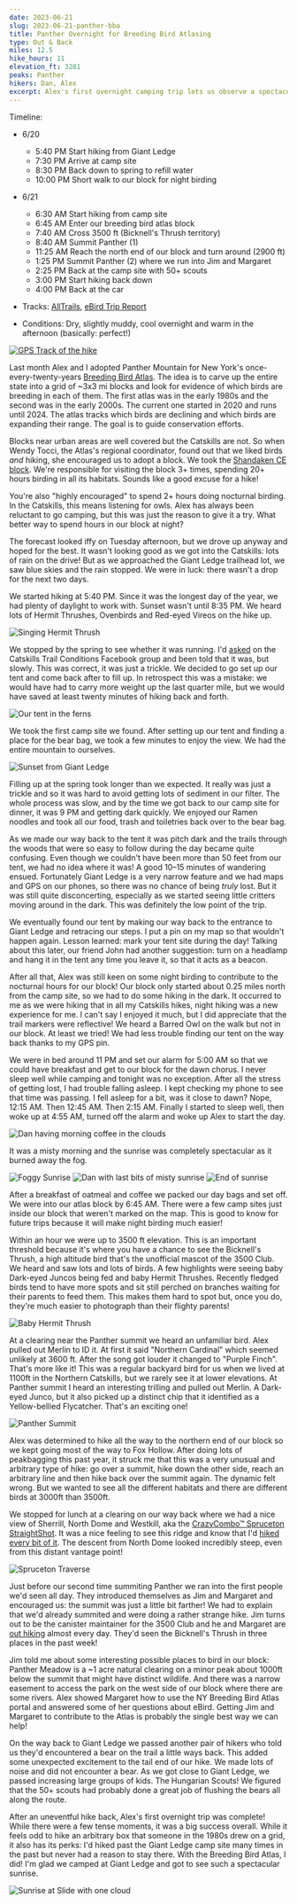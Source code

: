 ```yaml
---
date: 2023-06-21
slug: 2023-06-21-panther-bba
title: Panther Overnight for Breeding Bird Atlasing
type: Out & Back
miles: 12.5
hike_hours: 11
elevation_ft: 3281
peaks: Panther
hikers: Dan, Alex
excerpt: Alex's first overnight camping trip lets us observe a spectacular sunrise and lots of breeding bird behavior. Some lessons are learned!
---
```


Timeline:

- 6/20
  - 5:40 PM Start hiking from Giant Ledge
  - 7:30 PM Arrive at camp site
  - 8:30 PM Back down to spring to refill water
  - 10:00 PM Short walk to our block for night birding
- 6/21
  - 6:30 AM Start hiking from camp site
  - 6:45 AM Enter our breeding bird atlas block
  - 7:40 AM Cross 3500 ft (Bicknell's Thrush territory)
  - 8:40 AM Summit Panther (1)
  - 11:25 AM Reach the north end of our block and turn around (2900 ft)
  - 1:25 PM Summit Panther (2) where we run into Jim and Margaret
  - 2:25 PM Back at the camp site with 50+ scouts
  - 3:00 PM Start hiking back down
  - 4:00 PM Back at the car

- Tracks: [AllTrails], [eBird Trip Report]
- Conditions: Dry, slightly muddy, cool overnight and warm in the afternoon (basically: perfect!)

[![GPS Track of the hike]({{site.baseurl}}/assets/2023-06-21-panther-bba/track.png)]({{site.baseurl}}/map/?hike=2023-06-21-panther-bba)

Last month Alex and I adopted Panther Mountain for New York's once-every-twenty-years [Breeding Bird Atlas]. The idea is to carve up the entire state into a grid of ~3x3 mi blocks and look for evidence of which birds are breeding in each of them. The first atlas was in the early 1980s and the second was in the early 2000s. The current one started in 2020 and runs until 2024. The atlas tracks which birds are declining and which birds are expanding their range. The goal is to guide conservation efforts.

Blocks near urban areas are well covered but the Catskills are not. So when Wendy Tocci, the Atlas's regional coordinator, found out that we liked birds _and_ hiking, she encouraged us to adopt a block. We took the [Shandaken CE block]. We're responsible for visiting the block 3+ times, spending 20+ hours birding in all its habitats. Sounds like a good excuse for a hike!

You're also "highly encouraged" to spend 2+ hours doing nocturnal birding. In the Catskills, this means listening for owls. Alex has always been reluctant to go camping, but this was just the reason to give it a try. What better way to spend hours in our block at night?

The forecast looked iffy on Tuesday afternoon, but we drove up anyway and hoped for the best. It wasn't looking good as we got into the Catskills: lots of rain on the drive! But as we approached the Giant Ledge trailhead lot, we saw blue skies and the rain stopped. We were in luck: there wasn't a drop for the next two days.

We started hiking at 5:40 PM. Since it was the longest day of the year, we had plenty of daylight to work with. Sunset wasn't until 8:35 PM. We heard lots of Hermit Thrushes, Ovenbirds and Red-eyed Vireos on the hike up.

![Singing Hermit Thrush]({{site.baseurl}}/assets/2023-06-21-panther-bba/P1150690-singing-hermit.jpeg)

We stopped by the spring to see whether it was running. I'd [asked] on the Catskills Trail Conditions Facebook group and been told that it was, but slowly. This was correct, it was just a trickle. We decided to go set up our tent and come back after to fill up. In retrospect this was a mistake: we would have had to carry more weight up the last quarter mile, but we would have saved at least twenty minutes of hiking back and forth.

![Our tent in the ferns]({{site.baseurl}}/assets/2023-06-21-panther-bba/tent-in-ferns.jpeg)

We took the first camp site we found. After setting up our tent and finding a place for the bear bag, we took a few minutes to enjoy the view. We had the entire mountain to ourselves.

![Sunset from Giant Ledge]({{site.baseurl}}/assets/2023-06-21-panther-bba/2065-panther-sunset.jpeg)

Filling up at the spring took longer than we expected. It really was just a trickle and so it was hard to avoid getting lots of sediment in our filter. The whole process was slow, and by the time we got back to our camp site for dinner, it was 9 PM and getting dark quickly. We enjoyed our Ramen noodles and took all our food, trash and toiletries back over to the bear bag.

As we made our way back to the tent it was pitch dark and the trails through the woods that were so easy to follow during the day became quite confusing. Even though we couldn't have been more than 50 feet from our tent, we had no idea where it was! A good 10–15 minutes of wandering ensued. Fortunately Giant Ledge is a very narrow feature and we had maps and GPS on our phones, so there was no chance of being _truly_ lost. But it was still quite disconcerting, especially as we started seeing little critters moving around in the dark. This was definitely the low point of the trip.

We eventually found our tent by making our way back to the entrance to Giant Ledge and retracing our steps. I put a pin on my map so that wouldn't happen again. Lesson learned: mark your tent site during the day! Talking about this later, our friend John had another suggestion: turn on a headlamp and hang it in the tent any time you leave it, so that it acts as a beacon.

After all that, Alex was still keen on some night birding to contribute to the nocturnal hours for our block! Our block only started about 0.25 miles north from the camp site, so we had to do some hiking in the dark. It occurred to me as we were hiking that in all my Catskills hikes, night hiking was a new experience for me. I can't say I enjoyed it much, but I did appreciate that the trail markers were reflective! We heard a Barred Owl on the walk but not in our block. At least we tried! We had less trouble finding our tent on the way back thanks to my GPS pin.

We were in bed around 11 PM and set our alarm for 5:00 AM so that we could have breakfast and get to our block for the dawn chorus. I never sleep well while camping and tonight was no exception. After all the stress of getting lost, I had trouble falling asleep. I kept checking my phone to see that time was passing. I fell asleep for a bit, was it close to dawn? Nope, 12:15 AM. Then 12:45 AM. Then 2:15 AM. Finally I started to sleep well, then woke up at 4:55 AM, turned off the alarm and woke up Alex to start the day.

![Dan having morning coffee in the clouds]({{site.baseurl}}/assets/2023-06-21-panther-bba/2070-dan-misty-coffee.jpeg)

It was a misty morning and the sunrise was completely spectacular as it burned away the fog.

![Foggy Sunrise]({{site.baseurl}}/assets/2023-06-21-panther-bba/foggy-sunrise.jpeg)
![Dan with last bits of misty sunrise]({{site.baseurl}}/assets/2023-06-21-panther-bba/2071-dan-misty-sunrise-2.jpeg)
![End of sunrise]({{site.baseurl}}/assets/2023-06-21-panther-bba/sunrise-later.jpeg)

After a breakfast of oatmeal and coffee we packed our day bags and set off. We were into our atlas block by 6:45 AM. There were a few camp sites just inside our block that weren't marked on the map. This is good to know for future trips because it will make night birding much easier!

Within an hour we were up to 3500 ft elevation. This is an important threshold because it's where you have a chance to see the Bicknell's Thrush, a high altitude bird that's the unofficial mascot of the 3500 Club. We heard and saw lots and lots of birds. A few highlights were seeing baby Dark-eyed Juncos being fed and baby Hermit Thrushes. Recently fledged birds tend to have more spots and sit still perched on branches waiting for their parents to feed them. This makes them hard to spot but, once you do, they're much easier to photograph than their flighty parents!

![Baby Hermit Thrush]({{site.baseurl}}/assets/2023-06-21-panther-bba/P1150803-baby-hermit.jpeg)

At a clearing near the Panther summit we heard an unfamiliar bird. Alex pulled out Merlin to ID it. At first it said "Northern Cardinal" which seemed unlikely at 3600 ft. After the song got louder it changed to "Purple Finch". That's more like it! This was a regular backyard bird for us when we lived at 1100ft in the Northern Catskills, but we rarely see it at lower elevations. At Panther summit I heard an interesting trilling and pulled out Merlin. A Dark-eyed Junco, but it also picked up a distinct chip that it identified as a Yellow-bellied Flycatcher. That's an exciting one!

![Panther Summit]({{site.baseurl}}/assets/2023-06-21-panther-bba/panther-summit.jpeg)

Alex was determined to hike all the way to the northern end of our block so we kept going most of the way to Fox Hollow. After doing lots of peakbagging this past year, it struck me that this was a very unusual and arbitrary type of hike: go over a summit, hike down the other side, reach an arbitrary line and then hike back over the summit again. The dynamic felt wrong. But we wanted to see all the different habitats and there are different birds at 3000ft than 3500ft.

We stopped for lunch at a clearing on our way back where we had a nice view of Sherrill, North Dome and Westkill, aka the [CrazyCombo™ Spruceton StraightShot][spruceton]. It was a nice feeling to see this ridge and know that I'd [hiked every bit of it]. The descent from North Dome looked incredibly steep, even from this distant vantage point!

![Spruceton Traverse]({{site.baseurl}}/assets/2023-06-21-panther-bba/5559-tree-framed-view-traverse.jpeg)

Just before our second time summiting Panther we ran into the first people we'd seen all day. They introduced themselves as Jim and Margaret and encouraged us: the summit was just a little bit farther! We had to explain that we'd already summited and were doing a rather strange hike. Jim turns out to be the canister maintainer for the 3500 Club and he and Margaret are [out hiking][margaret] almost every day. They'd seen the Bicknell's Thrush in three places in the past week!

Jim told me about some interesting possible places to bird in our block: Panther Meadow is a ~1 acre natural clearing on a minor peak about 1000ft below the summit that might have distinct wildlife. And there was a narrow easement to access the park on the west side of our block where there are some rivers. Alex showed Margaret how to use the NY Breeding Bird Atlas portal and answered some of her questions about eBird. Getting Jim and Margaret to contribute to the Atlas is probably the single best way we can help!

On the way back to Giant Ledge we passed another pair of hikers who told us they'd encountered a bear on the trail a little ways back. This added some unexpected excitement to the tail end of our hike. We made lots of noise and did not encounter a bear. As we got close to Giant Ledge, we passed increasing large groups of kids. The Hungarian Scouts! We figured that the 50+ scouts had probably done a great job of flushing the bears all along the route.

After an uneventful hike back, Alex's first overnight trip was complete! While there were a few tense moments, it was a big success overall. While it feels odd to hike an arbitrary box that someone in the 1980s drew on a grid, it also has its perks: I'd hiked past the Giant Ledge camp site many times in the past but never had a reason to stay there. With the Breeding Bird Atlas, I did! I'm glad we camped at Giant Ledge and got to see such a spectacular sunrise.

![Sunrise at Slide with one cloud]({{site.baseurl}}/assets/2023-06-21-panther-bba/2072-sunrise-cloud-two.jpeg)

[asked]: https://www.facebook.com/groups/CatskillsTrailConditions/posts/2262805523919664/
[alltrails]: https://www.alltrails.com/explore/recording/evening-hike-at-panther-mountain-and-giant-ledge-from-fox-hollow-1301962
[margaret]: https://www.facebook.com/groups/CatskillsTrailConditions/posts/2264667110400172/
[Breeding Bird Atlas]: https://ebird.org/atlasny/about/
[Shandaken CE block]: https://ebird.org/atlasny/block/42074A4CE
[hiked every bit of it]: https://www.danvk.org/catskills/2023/04/15/2023-04-15-spruceton.html
[spruceton]: https://hikersanonymous.org/combogrid.html
[eBird Trip Report]: https://ebird.org/tripreport/140639
